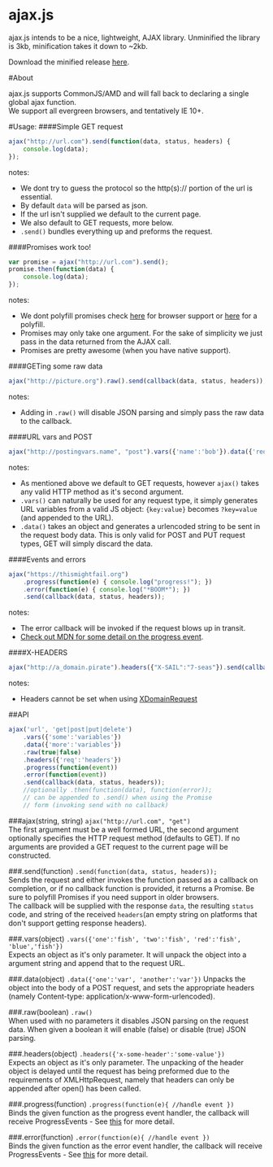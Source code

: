 ajax.js
===========

ajax.js intends to be a nice, lightweight, AJAX library.
Unminified the library is 3kb, minification takes it down to ~2kb.

Download the minified release [here](https://github.com/hansolo669/ajax.js/releases/download/v1.0.0/ajax.min.js).

#About

ajax.js supports CommonJS/AMD and will fall back to declaring a single global ajax function.  
We support all evergreen browsers, and tentatively IE 10+.

#Usage:
####Simple GET request
```javascript
ajax("http://url.com").send(function(data, status, headers) {
	console.log(data);
});
```
notes: 

- We dont try to guess the protocol so the http(s):// portion of the url is essential.
- By default `data` will be parsed as json.
- If the url isn't supplied we default to the current page.
- We also default to GET requests, more below.
- `.send()` bundles everything up and preforms the request.

####Promises work too!
```javascript
var promise = ajax("http://url.com").send();
promise.then(function(data) {
	console.log(data);
});
```

notes:

- We dont polyfill promises check [here](http://caniuse.com/#feat=promises) for browser support or [here](https://github.com/jakearchibald/es6-promise) for a polyfill.
- Promises may only take one argument. For the sake of simplicity we just pass in the data returned from the AJAX call.
- Promises are pretty awesome (when you have native support).

####GETing some raw data
```javascript
ajax("http://picture.org").raw().send(callback(data, status, headers));
```
notes:

- Adding in `.raw()` will disable JSON parsing and simply pass the raw data to the callback. 

####URL vars and POST
```javascript
ajax("http://postingvars.name", "post").vars({'name':'bob'}).data({'request':'body data'}).send(callback(data, status, headers));
```
notes: 

- As mentioned above we default to GET requests, however `ajax()` takes any valid HTTP method as it's second argument.
- `.vars()` can naturally be used for any request type, it simply generates URL variables from a valid JS object: `{key:value}` becomes `?key=value` (and appended to the URL).
- `.data()` takes an object and generates a urlencoded string to be sent in the request body data. This is only valid for POST and PUT request types, GET will simply discard the data.

####Events and errors
```javascript
ajax("https://thismightfail.org")
	.progress(function(e) { console.log("progress!"); })
	.error(function(e) { console.log("*BOOM*"); })
	.send(callback(data, status, headers));
```
notes:

- The error callback will be invoked if the request blows up in transit.
- [Check out MDN for some detail on the progress event](https://developer.mozilla.org/en-US/docs/Web/API/ProgressEvent).
 
####X-HEADERS
```javascript
ajax("http://a_domain.pirate").headers({"X-SAIL":"7-seas"}).send(callback(data, status, headers));
```
notes:

- Headers cannot be set when using [XDomainRequest](#xdr)

##API
```javascript
ajax('url', 'get|post|put|delete')
	.vars({'some':'variables'})
	.data({'more':'variables'})
	.raw(true|false)
	.headers({'req':'headers'})
	.progress(function(event))
	.error(function(event))
	.send(callback(data, status, headers));
	//optionally .then(function(data), function(error));
	// can be appended to .send() when using the Promise
	// form (invoking send with no callback)
```

###ajax(string, string)
`ajax("http://url.com", "get")`  
The first argument must be a well formed URL, the second argument optionally specifies the HTTP request method (defaults to GET). If no arguments are provided a GET request to the current page will be constructed.

###.send(function)
`.send(function(data, status, headers));`  
Sends the request and either invokes the function passed as a callback on completion, or if no callback function is provided, it returns a Promise. Be sure to polyfill Promises if you need support in older browsers.  
The callback will be supplied with the response `data`, the resulting `status` code, and string of the received `headers`(an empty string on platforms that don't support getting response headers).

###.vars(object)
`.vars({'one':'fish', 'two':'fish', 'red':'fish', 'blue','fish'})`  
Expects an object as it's only parameter. It will unpack the object into a argument string and append that to the request URL.

###.data(object)
`.data({'one':'var', 'another':'var'})`
Unpacks the object into the body of a POST request, and sets the appropriate headers (namely Content-type: application/x-www-form-urlencoded).

###.raw(boolean)
`.raw()`  
When used with no parameters it disables JSON parsing on the request data. When given a boolean it will enable (false) or disable (true) JSON parsing.

###.headers(object)
`.headers({'x-some-header':'some-value'})`  
Expects an object as it's only parameter. The unpacking of the header object is delayed until the request has being preformed due to the requirements of XMLHttpRequest, namely that headers can only be appended after open() has been called.

###.progress(function)
`.progress(function(e){ //handle event })`  
Binds the given function as the progress event handler, the callback will receive ProgressEvents - See [this](https://developer.mozilla.org/en-US/docs/Web/API/ProgressEvent) for more detail.

###.error(function)
`.error(function(e){ //handle event })`  
Binds the given function as the error event handler, the callback will receive ProgressEvents - See [this](https://developer.mozilla.org/en-US/docs/Web/API/ProgressEvent) for more detail.